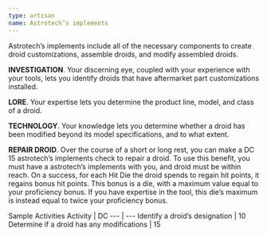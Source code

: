 ```yaml
---
type: artisan
name: Astrotech’s implements
---
```

Astrotech’s implements include all of the necessary components to create droid customizations, assemble droids, and modify assembled droids.

__INVESTIGATION__. 
Your discerning eye, coupled with your experience with your tools, lets you identify droids that have aftermarket part customizations installed.

__LORE__. 
Your expertise lets you determine the product line, model, and class of a droid.

__TECHNOLOGY__. 
Your knowledge lets you determine whether a droid has been modified beyond its model specifications, and to what extent.

__REPAIR DROID__. 
Over the course of a short or long rest, you can make a DC 15 astrotech’s implements check to repair a droid. To use this benefit, you must have a astrotech’s implements with you, and droid must be within reach. On a success, for each Hit Die the droid spends to regain hit points, it regains bonus hit points. This bonus is a die, with a maximum value equal to your proficiency bonus. If you have expertise in the tool, this die’s maximum is instead equal to twice your proficiency bonus.


Sample Activities
Activity | DC
--- | ---
Identify a droid’s designation | 10
Determine if a droid has any modifications | 15
